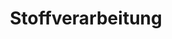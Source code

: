 ---
title: Stoffverarbeitung
eleventyNavigation:
  title: Stoff
  key: de_fab_fabrics
  parent: de_fab
  order: 3
layout: "../en/fab/03_fabrics.md"
locale: de
---